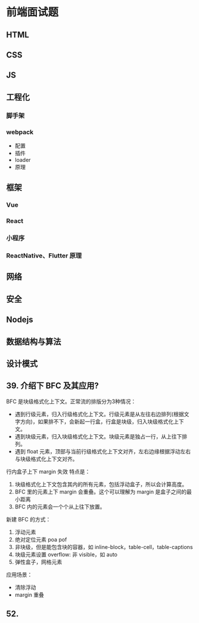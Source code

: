 # 前端面试题

## HTML

## CSS

## JS

## 工程化

### 脚手架

### webpack

- 配置
- 插件
- loader
- 原理

## 框架

### Vue

### React

### 小程序

### ReactNative、Flutter 原理

## 网络

## 安全

## Nodejs

## 数据结构与算法

## 设计模式

## 39. 介绍下 BFC 及其应用?

BFC 是块级格式化上下文。正常流的排版分为3种情况：
- 遇到行级元素，归入行级格式化上下文。行级元素是从左往右边排列(根据文字方向)，如果排不下，会新起一行盒，行盒是块级，归入块级格式化上下文。
- 遇到块级元素，归入块级格式化上下文。块级元素是独占一行，从上往下排列。
- 遇到 float 元素，顶部与当前行级格式化上下文对齐，左右边缘根据浮动左右与块级格式化上下文对齐。

行内盒子上下 margin 失效
特点是：
1. 块级格式化上下文包含其内的所有元素，包括浮动盒子，所以会计算高度。
2. BFC 里的元素上下 margin 会重叠。这个可以理解为 margin 是盒子之间的最小距离
3. BFC 内的元素会一个个从上往下放置。

新建 BFC 的方式：
1. 浮动元素
2. 绝对定位元素 poa pof
3. 非块级，但是能包含块的容器，如 inline-block，table-cell，table-captions
4. 块级元素设置 overflow: 非 visible，如 auto
5. 弹性盒子，网格元素

应用场景：
- 清除浮动
- margin 重叠

## 52. 